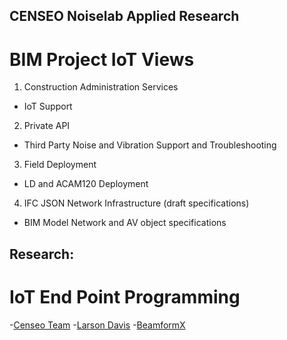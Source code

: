 ## CENSEO Noiselab Applied Research
# BIM Project IoT Views
1. Construction Administration Services
- IoT Support
2. Private API 
- Third Party Noise and Vibration Support and Troubleshooting
3. Field Deployment
- LD and ACAM120 Deployment 
4. IFC JSON Network Infrastructure (draft specifications)
- BIM Model Network and AV object specifications

## Research:
# IoT End Point Programming
-[Censeo Team](https://www.censeo.design)
-[Larson Davis](http://www.larsondavis.com/Products/NoiseMonitoringSystems)
-[BeamformX](https://www.optinav.com/beamformx-aeroacoustic-detector)
